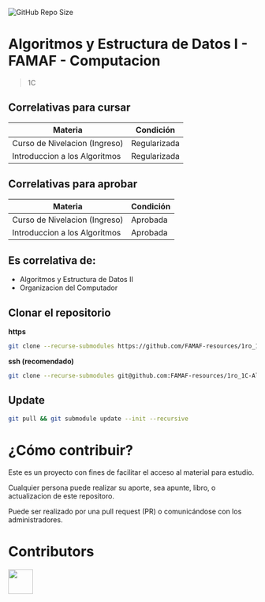 ![GitHub Repo Size](https://img.shields.io/github/repo-size/FAMAF-resources/1ro_1C-Algoritmos_y_estructura_de_datos_I-FAMAF)

# Algoritmos y Estructura de Datos I - FAMAF - Computacion

> 1C

## Correlativas para **cursar**

| Materia                             | Condición    |
| ----------------------------------- | ------------ |
| Curso de Nivelacion (Ingreso) | Regularizada |
| Introduccion a los Algoritmos | Regularizada |

## Correlativas para **aprobar**

| Materia                             | Condición    |
| ----------------------------------- | ------------ |
| Curso de Nivelacion (Ingreso) | Aprobada     |
| Introduccion a los Algoritmos | Aprobada |

## Es correlativa de:

- Algoritmos y Estructura de Datos II
- Organizacion del Computador

## Clonar el repositorio

**https**

```bash
git clone --recurse-submodules https://github.com/FAMAF-resources/1ro_1C-Algoritmos_y_estructura_de_datos_I-FAMAF.git
```

**ssh (recomendado)**

```bash
git clone --recurse-submodules git@github.com:FAMAF-resources/1ro_1C-Algoritmos_y_estructura_de_datos_I-FAMAF.git
```

## Update

```bash
git pull && git submodule update --init --recursive
```

# ¿Cómo contribuir?

Este es un proyecto con fines de facilitar el acceso al material para estudio.

Cualquier persona puede realizar su aporte, sea apunte, libro, o actualizacion de este repositoro.

Puede ser realizado por una pull request (PR) o comunicándose con los administradores.

# Contributors
<a href="https://github.com/FAMAF-resources/1ro_1C-Algoritmos_y_estructura_de_datos_I-FAMAF/graphs/contributors">
  <img src="https://contrib.rocks/image?repo=FAMAF-resources/1ro_1C-Algoritmos_y_estructura_de_datos_I-FAMAF" height="50"/>
</a>
